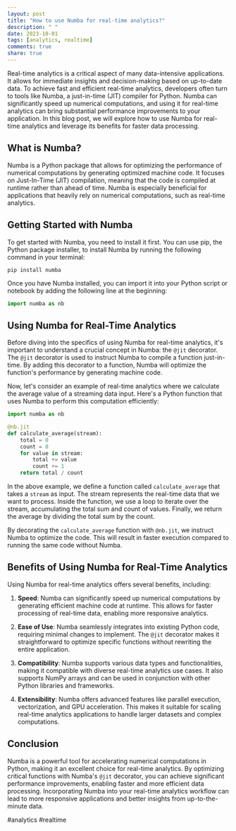 ```yaml
---
layout: post
title: "How to use Numba for real-time analytics?"
description: " "
date: 2023-10-01
tags: [analytics, realtime]
comments: true
share: true
---
```


Real-time analytics is a critical aspect of many data-intensive applications. It allows for immediate insights and decision-making based on up-to-date data. To achieve fast and efficient real-time analytics, developers often turn to tools like Numba, a just-in-time (JIT) compiler for Python. Numba can significantly speed up numerical computations, and using it for real-time analytics can bring substantial performance improvements to your application. In this blog post, we will explore how to use Numba for real-time analytics and leverage its benefits for faster data processing.

## What is Numba?

Numba is a Python package that allows for optimizing the performance of numerical computations by generating optimized machine code. It focuses on Just-In-Time (JIT) compilation, meaning that the code is compiled at runtime rather than ahead of time. Numba is especially beneficial for applications that heavily rely on numerical computations, such as real-time analytics.

## Getting Started with Numba

To get started with Numba, you need to install it first. You can use pip, the Python package installer, to install Numba by running the following command in your terminal:

```
pip install numba
```

Once you have Numba installed, you can import it into your Python script or notebook by adding the following line at the beginning:

```python
import numba as nb
```

## Using Numba for Real-Time Analytics

Before diving into the specifics of using Numba for real-time analytics, it's important to understand a crucial concept in Numba: the `@jit` decorator. The `@jit` decorator is used to instruct Numba to compile a function just-in-time. By adding this decorator to a function, Numba will optimize the function's performance by generating machine code.

Now, let's consider an example of real-time analytics where we calculate the average value of a streaming data input. Here's a Python function that uses Numba to perform this computation efficiently:

```python
import numba as nb

@nb.jit
def calculate_average(stream):
    total = 0
    count = 0
    for value in stream:
        total += value
        count += 1
    return total / count
```

In the above example, we define a function called `calculate_average` that takes a `stream` as input. The stream represents the real-time data that we want to process. Inside the function, we use a loop to iterate over the stream, accumulating the total sum and count of values. Finally, we return the average by dividing the total sum by the count.

By decorating the `calculate_average` function with `@nb.jit`, we instruct Numba to optimize the code. This will result in faster execution compared to running the same code without Numba.

## Benefits of Using Numba for Real-Time Analytics

Using Numba for real-time analytics offers several benefits, including:

1. **Speed**: Numba can significantly speed up numerical computations by generating efficient machine code at runtime. This allows for faster processing of real-time data, enabling more responsive analytics.

2. **Ease of Use**: Numba seamlessly integrates into existing Python code, requiring minimal changes to implement. The `@jit` decorator makes it straightforward to optimize specific functions without rewriting the entire application.

3. **Compatibility**: Numba supports various data types and functionalities, making it compatible with diverse real-time analytics use cases. It also supports NumPy arrays and can be used in conjunction with other Python libraries and frameworks.

4. **Extensibility**: Numba offers advanced features like parallel execution, vectorization, and GPU acceleration. This makes it suitable for scaling real-time analytics applications to handle larger datasets and complex computations.

## Conclusion

Numba is a powerful tool for accelerating numerical computations in Python, making it an excellent choice for real-time analytics. By optimizing critical functions with Numba's `@jit` decorator, you can achieve significant performance improvements, enabling faster and more efficient data processing. Incorporating Numba into your real-time analytics workflow can lead to more responsive applications and better insights from up-to-the-minute data.

#analytics #realtime
